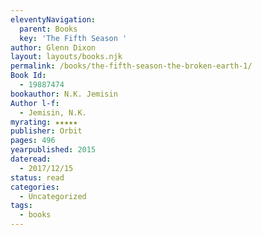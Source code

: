 ```yaml
---
eleventyNavigation:
  parent: Books
  key: 'The Fifth Season '
author: Glenn Dixon
layout: layouts/books.njk
permalink: /books/the-fifth-season-the-broken-earth-1/
Book Id:
  - 19887474
bookauthor: N.K. Jemisin
Author l-f:
  - Jemisin, N.K.
myrating: ★★★★★
publisher: Orbit
pages: 496
yearpublished: 2015
dateread:
  - 2017/12/15
status: read
categories:
  - Uncategorized
tags:
  - books
---
```

